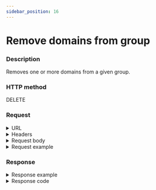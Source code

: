 ```yaml
---
sidebar_position: 16
---
```


# Remove domains from group

### Description

Removes one or more domains from a given group.

### HTTP method

DELETE

### Request

<details>
<summary>URL</summary>

```javascript
http://{Admin API IP}:{port#}/api/v1/groups/{id}/domains
```
</details>

<details>
<summary>Headers</summary>

Example header format:

`Authorization: Basic <authorization token returned from the login method>`

`Content-Type: application/json`

| Parameter | Description/Comments |
| --- | --- |
| ID | (string) Group's ID. Can be retrieved via [Get all groups](https://help.quali.com/Online%20Help/0.0/Portal/Content/API/RefGuides/RM-API/admin-api-get-all-groups.htm). |
</details>

<details>
<summary>Request body</summary>

| Parameter | Description/Comments |
| --- | --- |
| Id | (string) Domain's id. Can be retrieved via [Get group's domains](https://help.quali.com/Online%20Help/0.0/Portal/Content/API/RefGuides/RM-API/admin-api-get-group-domains.htm). |
</details>

<details>
<summary>Request example</summary>

```javascript
{
  "Domains": [
    {
      "Id": "5c966733-c496-486d-8b1a-963c13e9a103"
    },
    {
      "Id": "8cd12c8d-6d40-4dfd-89da-a8d8dde00575"
    },
  ]
}
```
</details>

### Response

<details>
<summary>Response example</summary>

```javascript
{
    "Errors": []
}
```
</details>

<details>
<summary>Response code</summary>

```javascript
200 OK
```
</details>